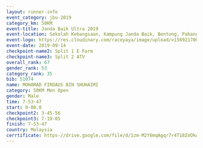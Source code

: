 ```yaml
---
layout: runner-info 
event_category: jbu-2019 
category_km: 50KM 
event-title: Janda Baik Ultra 2019
event-location: Sekolah Kebangsaan, Kampung Janda Baik, Bentong, Pahang, Malaysia 
event-logo: https://res.cloudinary.com/raceyaya/image/upload/v1569217009/logo/janda-baik_vch1pc.jpg 
event-date: 2019-09-14 
checkpoint-name2: Split 1 E Farm 
checkpoint-name3: Split 2 ATV 
overall_rank: 67
gender_rank: 53
category_rank: 35
bib: 51074
name: MOHAMAD FIRDAUS BIN SHUHAIMI
category: 50KM Men Open
gender: Male
time: 7-53-47
start: 0-00.0
checkpoint2: 3-45-56
checkpoint3: 7-19-05
finish: 7-53-47
country: Malaysia
cerrtificate: https-//drive.google.com/file/d/1zm-M2Y6mqAgqr7r4T18ZoOkwZYjiGHDG/view?usp=sharing
---
```

